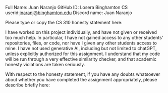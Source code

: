 Full Name: Juan Naranjo
GitHub ID: Losera
Binghamton CS userid:jnaranj@binghamton.edu
Discord name: Juan Naranjo

Please type or copy the CS 310 honesty statement here:

I have worked on this project individually, and have not given or received too much help. In particular, I have not gained access to any other students' repositories, files, or code, nor have I given any other students access to mine. I have not used generative AI, including but not limited to chatGPT, unless explicitly authorized for this assignment. I understand that my code will be run through a very effective similarity checker, and that academic honesty violations are taken seriously.


With respect to the honesty statement, if you have any doubts whatsoever 
about whether you have completed the assignment appropriately, 
please describe briefly here:

